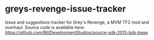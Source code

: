 # greys-revenge-issue-tracker
Issue and suggestions tracker for Grey's Revenge, a MVM TF2 mod and overhaul. Source code is available here: https://github.com/BitlDevelopmentStudios/source-sdk-2013-bds-base
